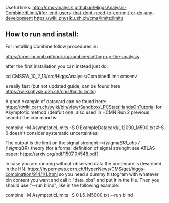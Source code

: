 Useful links:
http://cms-analysis.github.io/HiggsAnalysis-CombinedLimit/#for-end-users-that-dont-need-to-commit-or-do-any-development
https://wiki.physik.uzh.ch/cms/limits:limits

 ## How to run and install: 
For installing Combine follow procedures in:

https://cms-hcomb.gitbook.io/combine/setting-up-the-analysis

after the first installation you can instead just do:

cd CMSSW_10_2_13/src/HiggsAnalysis/CombinedLimit
cmsenv

a really fast (but not updated guide, can be found here https://wiki.physik.uzh.ch/cms/limits:limits)

A good example of datacard can be found here: https://twiki.cern.ch/twiki/bin/view/Sandbox/LPCStatsHandsOnTutorial
for Asymptotic method (deafult one, also used in HCMN Run 2 previous search) the command is:

combine -M AsymptoticLimits -S 0 ExampleDatacard/L12000_M500.txt #-S 0 doesn't consider systematic uncertainties

The output is the limit on the signal strenght r=(\sigma*BR)_obs / (\sigma*BR)_theory
(for a formal definition of signal strenght see ATLAS paper: https://arxiv.org/pdf/1507.04548.pdf)

In case you are running without observed data the procedure is described in the HN: https://hypernews.cern.ch/HyperNews/CMS/get/higgs-combination/914/1/1.html so you need a dummy histogram with whatever bin content you want and call it "data_obs" and put it in the file. Then you should use "--run blind", like in the following example:

combine -M AsymptoticLimits -S 0 L5_M5000.txt  --run blind



